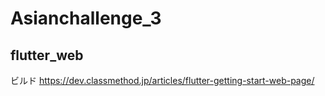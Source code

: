 # Asianchallenge_3


## flutter_web
ビルド
https://dev.classmethod.jp/articles/flutter-getting-start-web-page/
